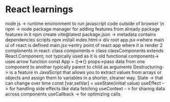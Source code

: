 # React learnings

node js -> runtime environment to run javascript code outside of browser \n
npm -> node package manager for adding features from already package features in it
npm create vite@latest
package.json -> metadata contains dependencies scripts
npm install
index.html-> div root
app.jsx->where main ui of react is defined
main.jsx->entry point of react app where it is render
2 complonents in react:
class components-> class classComponents extends React.Component; not typically used as it is old
functional components-> uses arrow function const App = ()=>{}
props->pass data from one component to another typically parent to child as arguments
Destructuring-> is a feature in JavaScript that allows you to extract values from arrays or objects and assign them to variables in a shorter, cleaner way.
State -> that can change over time
    const [var,setVar] = useState(initial value)
useEffect -> for handling side effects like data fetching
useContext - > for sharing data across components
useCallback -> for optimizing calls
